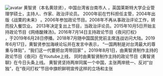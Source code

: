 ![avatar](huang.png)
黄智贤（本名黄琼贤），中国台湾省台南市人 ，英国莱斯特大学企业管理学硕士，主持人、作家、政治评论员。
2000年前在竹科担任主管，2004年出版《战栗的未来》 。2006年参加政论节目。2008年不再从事政治评论工作，转而投入餐饮业。
2013年决定复出上节目，当政治评论员。2015年10月5日开始主持政论节目《网络酸辣汤》。2016年7月14日主持政论节目《夜问打权》  
，于2019年6月28日停播。2018年7月随中国国民党前主席连战访问大陆。2019年6月17日，黄智贤参加海峡论坛并在发言中表示，
“一国两制是对台湾最大的尊重与体贴”，“我们这一代要把台湾带回家” 。2019年8月1日，由黄智贤制作主持的政论节目《夜问》在Youtube上线，
同时由黄智贤制作主持的政论节目《黄智贤聊》在今日头条上线。
黄智贤坚持两岸同属一个中国，主张两岸统一、反对“台独”，在“夜问打权”节目中旗帜鲜明宣传这样的立场和主张
